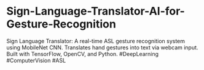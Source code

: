 # Sign-Language-Translator-AI-for-Gesture-Recognition
Sign Language Translator: A real-time ASL gesture recognition system using MobileNet CNN. Translates hand gestures into text via webcam input. Built with TensorFlow, OpenCV, and Python. #DeepLearning #ComputerVision #ASL
